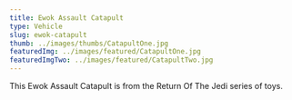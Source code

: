```yaml
---
title: Ewok Assault Catapult
type: Vehicle
slug: ewok-catapult
thumb: ../images/thumbs/CatapultOne.jpg
featuredImg: ../images/featured/CatapultOne.jpg
featuredImgTwo: ../images/featured/CatapultTwo.jpg
---
```


This Ewok Assault Catapult is from the Return Of The Jedi series of toys.